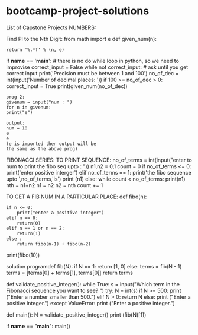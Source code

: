 # bootcamp-project-solutions


List of Capstone Projects
NUMBERS:

  Find PI to the Nth Digit:
  from math import e
def given_num(n):
   
    return '%.*f' % (n, e)

if __name__ == '__main__':
    # there is no do while loop in python, so we need to improvise
    correct_input = False
    while not correct_input:
        # ask until you get correct input
        print('Precision must be between 1 and 100')
        no_of_dec = int(input('Number of decimal places: '))
        if 100 >= no_of_dec > 0:
            correct_input = True
    print(given_num(no_of_dec))
    
    
    prog 2:
    givenum = input("num : ")
    for n in givenum:
    print("e")
    
    output:
    num = 10 
    e 
    e 
    (e is imported then output will be
    the same as the above prog)
FIBONACCI SERIES:
TO PRINT SEQUENCE:
no_of_terms = int(input("enter to num to print the fibo seq upto : "))
n1,n2 = 0,1
count = 0
if no_of_terms <= 0:
    print('enter positive interger')
elif no_of_terms == 1:
    print('the fibo sequence upto ',no_of_terms,'is')
    print (n1)
else:
    while count < no_of_terms:
        print(n1)
        nth = n1+n2
        n1 = n2
        n2 = nth
        count += 1
        
 TO GET A FIB NUM IN A PARTICULAR PLACE:
 def fibo(n):

    if n <= 0:
        print("enter a positive integer")
    elif n == 0:
        return(0)
    elif n == 1 or n == 2:
        return(1)
    else :
        return fibo(n-1) + fibo(n-2)

print(fibo(10))
   
   
solution programdef fib(N):
    if N == 1:
        return [1, 0]
    else:
        terms = fib(N - 1)
        terms = [terms[0] + terms[1], terms[0]]
        return terms


def validate_positive_integer():
    while True:
        s = input("Which term in the Fibonacci sequence you want to see? ")
        try:
            N = int(s)
            if N >= 500:
                print ("Enter a number smaller than 500.")
            elif N > 0:
                return N
            else:
                print ("Enter a positive integer.")
        except ValueError:
            print ("Enter a positive integer.")


def main():
    N = validate_positive_integer()
    print (fib(N)[1])


if __name__ == "__main__":
    main()
